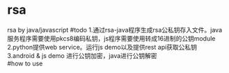 # rsa
rsa by java/javascript
#todo
1.通过rsa-java程序生成rsa公私钥存入文件。java服务程序需要使用pkcs8编码私钥，js程序需要使用转成16进制的公钥module<br>
2.python提供web service。运行js demo以及提供rest api获取公私钥<br>
3.android & js demo 进行公钥加密，java进行公钥解密<br>
#how to use



